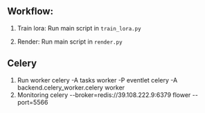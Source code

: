## Workflow: 

1. Train lora:
Run main script in `train_lora.py`

2. Render:
Run main script in `render.py`



## Celery
1. Run worker
celery -A tasks worker -P eventlet
celery -A backend.celery_worker.celery worker
1. Monitoring
celery --broker=redis://39.108.222.9:6379 flower --port=5566